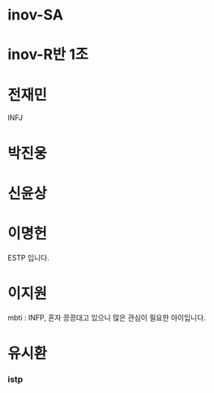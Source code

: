 # inov-SA
 
 # inov-R반 1조

 # 전재민
  INFJ

 # 박진웅 

 # 신윤상

 # 이명헌
 ESTP 입니다.
 # 이지원
 mbti : INFP, 
혼자 끙끙대고 있으니 많은 관심이 필요한 아이입니다.
 # 유시환
 ### istp